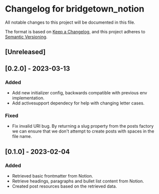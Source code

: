 # Changelog for bridgetown_notion

All notable changes to this project will be documented in this file.

The format is based on [Keep a Changelog](https://keepachangelog.com/en/1.0.0/),
and this project adheres to [Semantic Versioning](https://semver.org/spec/v2.0.0.html).

## [Unreleased]

## [0.2.0] - 2023-03-13

### Added

- Add new initializer config, backwards compatible with previous env implementation.
- Add activesupport dependecy for help with changing letter cases.

### Fixed

- Fix invalid URI bug. By returning a slug property from the posts factory we can ensure
that we don't attempt to create posts with spaces in the file name.

## [0.1.0] - 2023-02-04

### Added

- Retrieved basic frontmatter from Notion.
- Retrieve headings, paragraphs and bullet list content from Notion.
- Created post resources based on the retrieved data.
